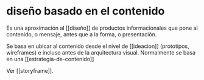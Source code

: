 # diseño basado en el contenido
Es una aproximación al [[diseño]] de productos informacionales que pone al contenido, o mensaje, antes que a la forma, o presentación.

Se basa en ubicar al contenido desde el nivel de [[ideacion]] (prototipos, wireframes) e incluso antes de la arquitectura visual. Normalmente se basa en una [[estrategia-de-contenido]]

Ver [[storyframe]].
